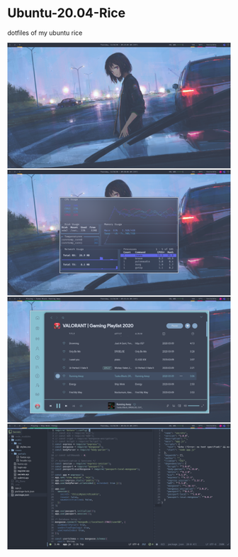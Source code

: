 # Ubuntu-20.04-Rice
dotfiles of my ubuntu rice

![screen](screenshots/2020-11-26_09-49.png)
![screen](screenshots/2020-11-26_09-50.png)
![screen](screenshots/2020-11-26_09-53.png)
![screen](screenshots/2020-11-26_09-56.png)

